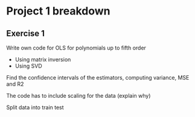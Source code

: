 # Project 1 breakdown
## Exercise 1
Write own code for OLS for polynomials up to fifth order
+ Using matrix inversion
+ Using SVD

Find the confidence intervals of the estimators, computing variance, MSE and R2

The code has to include scaling for the data (explain why)

Split data into train test